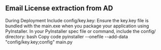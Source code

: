 ## Email License extraction from AD

During Deployment
Include config/key.key: Ensure the key.key file is bundled with the main.exe when you package your application using PyInstaller.
In your PyInstaller spec file or command, include the config/ directory:
bash
Copy code
pyinstaller --onefile --add-data "config/key.key;config" main.py
